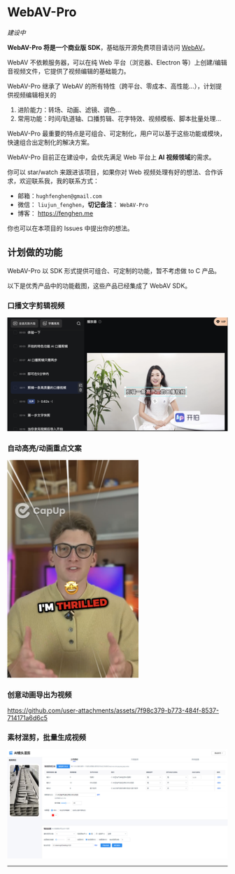 # WebAV-Pro

_建设中_

**WebAV-Pro 将是一个商业版 SDK**，基础版开源免费项目请访问 [WebAV](https://github.com/WebAV-Tech/WebAV)。

WebAV 不依赖服务器，可以在纯 Web 平台（浏览器、Electron 等）上创建/编辑音视频文件，它提供了视频编辑的基础能力。

WebAV-Pro 继承了 WebAV 的所有特性（跨平台、零成本、高性能...），计划提供视频编辑相关的

1. 进阶能力：转场、动画、滤镜、调色...
2. 常用功能：时间/轨道轴、口播剪辑、花字特效、视频模板、脚本批量处理...

WebAV-Pro 最重要的特点是可组合、可定制化，用户可以基于这些功能或模块，快速组合出定制化的解决方案。

WebAV-Pro 目前正在建设中，会优先满足 Web 平台上 **AI 视频领域**的需求。

你可以 star/watch 来跟进该项目，如果你对 Web 视频处理有好的想法、合作诉求，欢迎联系我，我的联系方式：

- 邮箱：`hughfenghen@gmail.com`
- 微信： `liujun_fenghen`，**切记备注**： `WebAV-Pro`
- 博客： <https://fenghen.me>

你也可以在本项目的 Issues 中提出你的想法。

## 计划做的功能

WebAV-Pro 以 SDK 形式提供可组合、可定制的功能，暂不考虑做 to C 产品。

以下是优秀产品中的功能截图，这些产品已经集成了 WebAV SDK。

### 口播文字剪辑视频

<img src="./assets/image-2.png" width="600">

### 自动高亮/动画重点文案

<img src="./assets/image-1.png" width="300">

### 创意动画导出为视频

https://github.com/user-attachments/assets/7f98c379-b773-484f-8537-714171a6d6c5

### 素材混剪，批量生成视频

<img src="./assets/image-3.png" width="800">

---
